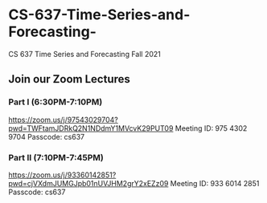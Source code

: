 # CS-637-Time-Series-and-Forecasting-
CS 637 Time Series and Forecasting Fall 2021

## Join our Zoom Lectures

### Part I (6:30PM-7:10PM)
https://zoom.us/j/97543029704?pwd=TWFtamJDRkQ2N1NDdmY1MVcvK29PUT09
Meeting ID: 975 4302 9704
Passcode: cs637

### Part II (7:10PM-7:45PM)
https://zoom.us/j/93360142851?pwd=cjVXdmJUMGJpb01nUVJHM2grY2xEZz09
Meeting ID: 933 6014 2851
Passcode: cs637

